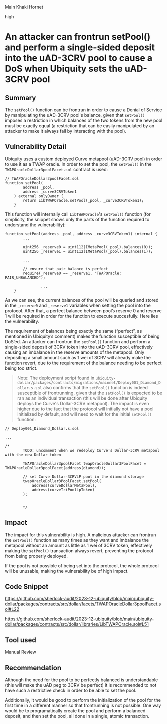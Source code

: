 Main Khaki Hornet

high

# An attacker can frontrun setPool() and perform a single-sided deposit into the uAD-3CRV pool to cause a DoS when Ubiquity sets the uAD-3CRV pool

## Summary
The `setPool()` function can be frontrun in order to cause a Denial of Service by manipulating the uAD-3CRV pool's balance, given that `setPool()` imposes a restriction in which balances of the two tokens from the new pool must be exactly equal (a restriction that can be easily manipulated by an attacker to make it always fail by interacting with the pool).

## Vulnerability Detail

Ubiquity uses a custom deployed Curve metapool (uAD-3CRV pool) in order to use it as a TWAP oracle. In order to set the pool, the `setPool()` in the `TWAPOracleDollar3poolFacet.sol` contract is used:

```solidity
// TWAPOracleDollar3poolFacet.sol
function setPool(
        address _pool,
        address _curve3CRVToken1
    ) external onlyOwner {
        return LibTWAPOracle.setPool(_pool, _curve3CRVToken1);
    }
```

This function will internally call `LibTWAPOracle`'s `setPool()` function (for simplicity, the snippet shows only the  parts of the function required to understand the vulnerability):

```solidity
function setPool(address _pool, address _curve3CRVToken1) internal {
        ...

        uint256 _reserve0 = uint112(IMetaPool(_pool).balances(0));
        uint256 _reserve1 = uint112(IMetaPool(_pool).balances(1));

        ...

        // ensure that pair balance is perfect
        require(_reserve0 == _reserve1, "TWAPOracle: PAIR_UNBALANCED");
        
				...
    }
```

As we can see, the current balances of the pool will be queried and stored in the `_reserve0` and `_reserve1` variables when setting the pool into the protocol. After that, a perfect balance between pool’s reserve 0 and reserve 1 will be required in order for the function to execute succesfully. Here lies the vulnerability.

The requirement of balances being exactly the same (”perfect”, as mentioned in Ubiquity’s comment) makes the function susceptible of being DoS’ed. An attacker can frontrun the `setPool()` function and perform a single-sided deposit of 3CRV token into the uAD-3CRV pool, effectively causing an imbalance in the reserve amounts of the metapool. Only depositing a small amount such as 1 wei of 3CRV will already make the function revert, due to the requirement of the balance needing to be perfect being too strict.

> Note: The deployment script found in `ubiquity-dollar/packages/contracts/migrations/mainnet/Deploy001_Diamond_Dollar.s.sol` also confirms that the `setPool()` function is indeed susceptible of frontrunning, given that the `setPool()` is expected to be ran as an individual transaction (this will be done after Ubiquity deploys the Curve's Dollar-3CRV metapool). The impact is even higher due to the fact that the protocol will initially not have a pool initialized by default, and will need to wait for the  initial `setPool()` function:
> 

```solidity
// Deploy001_Diamond_Dollar.s.sol

...

/*
        TODO: uncomment when we redeploy Curve's Dollar-3CRV metapool with the new Dollar token

        TWAPOracleDollar3poolFacet twapOracleDollar3PoolFacet = TWAPOracleDollar3poolFacet(address(diamond));

        // set Curve Dollar-3CRVLP pool in the diamond storage
        twapOracleDollar3PoolFacet.setPool(
            address(curveDollarMetaPool),
            address(curveTriPoolLpToken)
        );

  
        */
```

## Impact

The impact for this vulnerability is high. A malicious attacker can frontrun the `setPool()` function as many times as they want and imbalance the metapool without an amount as little as 1 wei of 3CRV token, effectively making the `setPool()` transaction always revert, preventing the protocol from being properly deployed.

If the pool is not possible of being set into the protocol, the whole protocol will be unusable, making the vulnerability be of high impact.

## Code Snippet

https://github.com/sherlock-audit/2023-12-ubiquity/blob/main/ubiquity-dollar/packages/contracts/src/dollar/facets/TWAPOracleDollar3poolFacet.sol#L22

https://github.com/sherlock-audit/2023-12-ubiquity/blob/main/ubiquity-dollar/packages/contracts/src/dollar/libraries/LibTWAPOracle.sol#L51

## Tool used

Manual Review

## Recommendation

Although the need for the pool to be perfectly balanced is understandable (this will make the uAD peg to 3CRV be perfect) it is recommended to not have such a restrictive check in order to be able to set the pool. 

Additionally, it would be good to perform the initialization of the pool for the first time in a different manner so that frontrunning is not possible. One way would be to programatically create the pool and perform a balanced deposit, and then set the pool, all done in a single, atomic transaction.